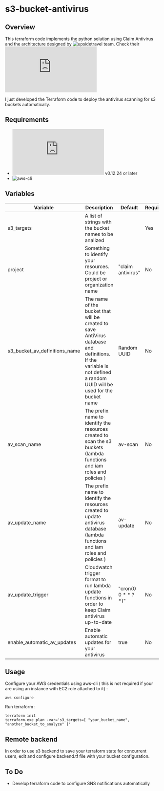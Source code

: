 # s3-bucket-antivirus
## Overview
This terraform code implements the python solution using Claim Antivirus and the architecture designed by ![upsidetravel team](https://github.com/upsidetravel). Check their ![documentation](https://github.com/upsidetravel/bucket-antivirus-function/blob/master/README.md)

I just developed the Terraform code to deploy the antivirus scanning for s3 buckets automatically.

## Requirements
- ![terraform](https://www.terraform.io/downloads.html) v0.12.24 or later
- ![aws-cli](https://aws.amazon.com/cli/)

## Variables
| Variable | Description | Default | Required |
| --- | --- | --- | --- |
| s3_targets | A list of strings with the bucket names to be analized |  | Yes |
| project | Something to identify your resources. Could be project or organization name | "claim antivirus" | No |
| s3_bucket_av_definitions_name | The name of the bucket that will be created to save AntiVirus database and definitions. If the variable is not defined a random UUID will be used for the bucket name | Random UUID | No |
| av_scan_name | The prefix name to identify the resources created to scan the s3 buckets (lambda functions and iam roles and policies ) | av-scan | No |
| av_update_name | The prefix name to identify the resources created to update antivirus database (lambda functions and iam roles and policies ) | av-update | No |
| av_update_trigger | Cloudwatch trigger format to run lambda update functions in order to keep Claim antivirus up-to-date | "cron(0 0 * * ? *)" | No |
| enable_automatic_av_updates | Enable automatic updates for your antivirus | true | No |

## Usage
Configure your AWS credentials using aws-cli ( this is not required if your are using an instance with EC2 role attached to it) :

```
aws configure
```

Run terraform :
```
terraform init
terraform.exe plan -var='s3_targets=[ "your_bucket_name", "another_bucket_to_analyze" ]' 
```
## Remote backend
In order to use s3 backend to save your terraform state for concurrent users, edit and configure backend.tf file with your bucket configuration.

## To Do

- Develop terraform code to configure SNS notifications automatically


